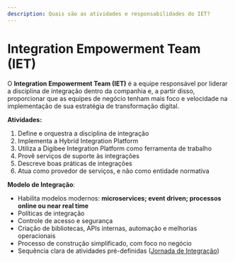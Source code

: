 ```yaml
---
description: Quais são as atividades e responsabilidades do IET?
---
```


# Integration Empowerment Team (IET)

O **Integration Empowerment Team (IET)** é a equipe responsável por liderar a disciplina de integração dentro da companhia e, a partir disso, proporcionar que as equipes de negócio tenham mais foco e velocidade na implementação de sua estratégia de transformação digital.

**Atividades:**

1. Define e orquestra a disciplina de integração
2. Implementa a Hybrid Integration Platform
3. Utiliza a Digibee Integration Platform como ferramenta de trabalho
4. Provê serviços de suporte às integrações
5. Descreve boas práticas de integrações
6. Atua como provedor de serviços, e não como entidade normativa

**Modelo de Integração**:

* Habilita modelos modernos: **microservices; event driven; processos online ou near real time**
* Políticas de integração
* Controle de acesso e segurança
* Criação de bibliotecas, APIs internas, automação e melhorias operacionais
* Processo de construção simplificado, com foco no negócio
* Sequência clara de atividades pré-definidas ([Jornada de Integração](jornada-de-integracao.md))
